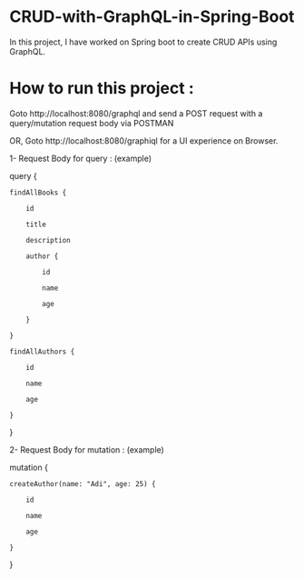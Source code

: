 # CRUD-with-GraphQL-in-Spring-Boot
In this project, I have worked on Spring boot to create CRUD APIs using GraphQL.

# How to run this project :

Goto http://localhost:8080/graphql and send a POST request with a query/mutation request body via POSTMAN

OR,
Goto http://localhost:8080/graphiql for a UI experience on Browser.


1- Request Body for query : (example)


query {

    findAllBooks {
    
        id
        
        title
        
        description
        
        author {
        
            id
            
            name
            
            age
            
        }
        
    }
    
    findAllAuthors {
    
        id
        
        name
        
        age
        
    }
    
}


2- Request Body for mutation : (example)


mutation {

    createAuthor(name: "Adi", age: 25) {
    
        id
        
        name
        
        age
        
    }
    
}

